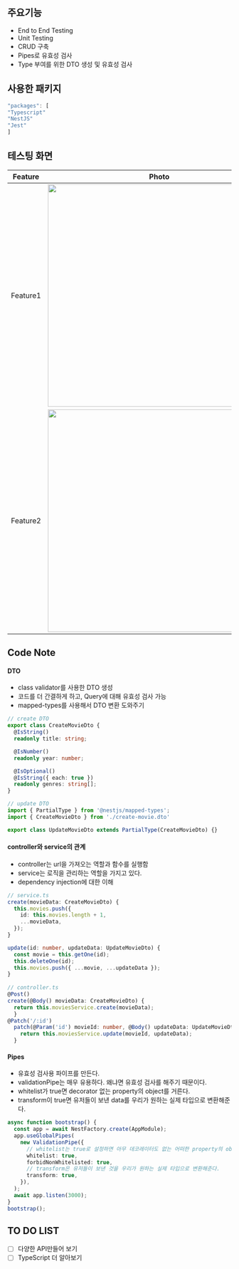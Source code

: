 ## 주요기능

- End to End Testing
- Unit Testing
- CRUD 구축
- Pipes로 유효성 검사
- Type 부여를 위한 DTO 생성 및 유효성 검사

## 사용한 패키지

~~~ts
"packages": [
"Typescript"
"NestJS"
"Jest"
]
~~~

## 테스팅 화면 


|Feature|Photo|Description|
|--|--|--|
|Feature1|<img src="https://user-images.githubusercontent.com/60862525/111949914-e01ccf00-8b24-11eb-87fc-a053b6e37364.png" width=500/>|Unit Test|
|Feature2|<img src="https://user-images.githubusercontent.com/60862525/111950105-2d993c00-8b25-11eb-8e50-f93f63ff6bd9.png" width=500/>|End To End(e2e) Test|

## Code Note

#### DTO
- class validator를 사용한 DTO 생성
- 코드를 더 간결하게 하고, Query에 대해 유효성 검사 가능
- mapped-types를 사용해서 DTO 변환 도와주기

~~~ts
// create DTO
export class CreateMovieDto {
  @IsString()
  readonly title: string;

  @IsNumber()
  readonly year: number;

  @IsOptional()
  @IsString({ each: true })
  readonly genres: string[];
}

// update DTO
import { PartialType } from '@nestjs/mapped-types';
import { CreateMovieDto } from './create-movie.dto'

export class UpdateMovieDto extends PartialType(CreateMovieDto) {}
~~~

#### controller와 service의 관계
- controller는 url을 가져오는 역할과 함수를 실행함
- service는 로직을 관리하는 역할을 가지고 있다.
- dependency injection에 대한 이해

~~~ts
// service.ts
create(movieData: CreateMovieDto) {
  this.movies.push({
    id: this.movies.length + 1,
    ...movieData,
  });
}

update(id: number, updateData: UpdateMovieDto) {
  const movie = this.getOne(id);
  this.deleteOne(id);
  this.movies.push({ ...movie, ...updateData });
}
  
// controller.ts
@Post()
create(@Body() movieData: CreateMovieDto) {
  return this.moviesService.create(movieData);
  }
@Patch('/:id')
  patch(@Param('id') movieId: number, @Body() updateData: UpdateMovieDto) {
    return this.moviesService.update(movieId, updateData);
  }
~~~

#### Pipes
- 유효성 검사용 파이프를 만든다.
- validationPipe는 매우 유용하다. 왜냐면 유효성 검사를 해주기 때문이다.
- whitelist가 true면 decorator 없는 property의 object를 거른다.
- transform이 true면 유저들이 보낸 data를 우리가 원하는 실제 타입으로 변환해준다.

~~~ts
async function bootstrap() {
  const app = await NestFactory.create(AppModule);
  app.useGlobalPipes(
    new ValidationPipe({
      // whitelist는 true로 설정하면 아무 데코레이터도 없는 어떠한 property의 object를 거른다.
      whitelist: true,
      forbidNonWhitelisted: true,
      // transform은 유저들이 보낸 것을 우리가 원하는 실제 타입으로 변환해준다.
      transform: true,
    }),
  );
  await app.listen(3000);
}
bootstrap();
~~~

## TO DO LIST
- [ ]  다양한 API만들어 보기
- [ ]  TypeScript 더 알아보기
